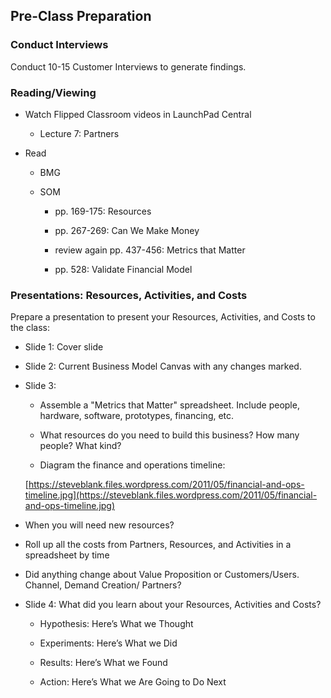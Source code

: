 ## Pre-Class Preparation

### Conduct Interviews

Conduct 10-15 Customer Interviews  to generate findings.

### Reading/Viewing	

* Watch Flipped Classroom videos in LaunchPad Central

    * Lecture 7: Partners

* Read 

    * BMG 

    * SOM 

        * pp. 169-175: Resources

        * pp. 267-269: Can We Make Money

        * review again pp. 437-456: Metrics that Matter 

        * pp. 528: Validate Financial Model

### Presentations: Resources, Activities, and Costs

Prepare a presentation to present your Resources, Activities, and Costs to the class:

* Slide 1: Cover slide

* Slide 2: Current Business Model Canvas with any changes marked.

* Slide 3: 

    * Assemble a "Metrics that Matter" spreadsheet. Include people, hardware, software, prototypes, financing, etc.

    * What resources do you need to build this business? How many people? What kind?

    * Diagram the finance and operations timeline:

    [https://steveblank.files.wordpress.com/2011/05/financial-and-ops-timeline.jpg](https://steveblank.files.wordpress.com/2011/05/financial-and-ops-timeline.jpg)

* When you will need new resources?

* Roll up all the costs from Partners, Resources, and Activities in a spreadsheet by time

* Did anything change about Value Proposition or Customers/Users. Channel, Demand Creation/ Partners?

* Slide 4: What did you learn about your Resources, Activities and Costs?

    * Hypothesis: Here’s What we Thought

    * Experiments: Here’s What we Did

    * Results: Here’s What we Found

    * Action: Here’s What we Are Going to Do Next